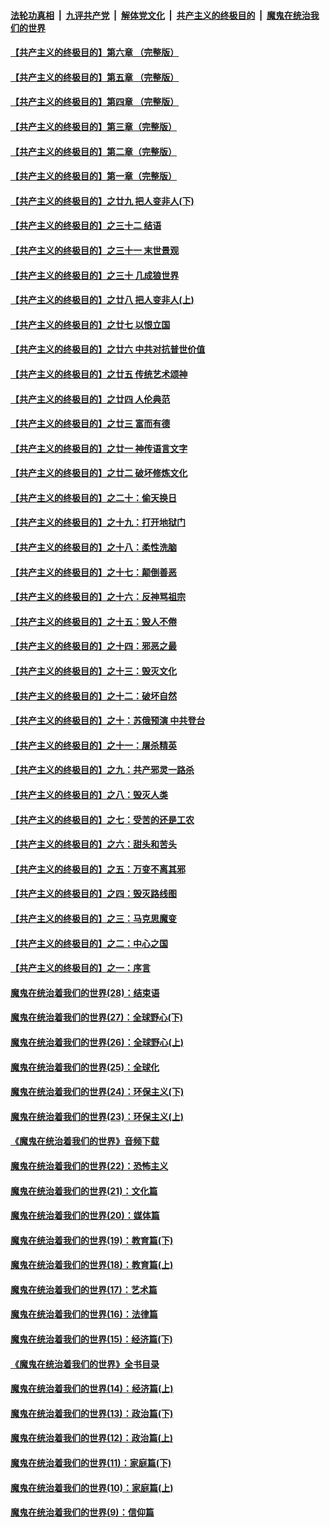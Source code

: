 ####  [法轮功真相](../../../../basic/blob/master/README.md?t=01081726) &nbsp;|&nbsp; [九评共产党](../../../../9ping.md/blob/master/README.md?t=01081726) &nbsp;|&nbsp; [解体党文化](../../../../jtdwh.md/blob/master/README.md?t=01081726)  &nbsp;|&nbsp; [共产主义的终极目的](../../../../gczydzjmd.md/blob/master/README.md?t=01081726) &nbsp;|&nbsp; [魔鬼在统治我们的世界](../../../../mgztzwmdsj.md/blob/master/README.md?t=01081726) 

#### [【共产主义的终极目的】第六章 （完整版）](../pages/nsc422/n11428913.md?t=01081726) 

#### [【共产主义的终极目的】第五章 （完整版）](../pages/nsc422/n11428912.md?t=01081726) 

#### [【共产主义的终极目的】第四章 （完整版）](../pages/nsc422/n11428907.md?t=01081726) 

#### [【共产主义的终极目的】第三章（完整版）](../pages/nsc422/n11428848.md?t=01081726) 

#### [【共产主义的终极目的】第二章（完整版）](../pages/nsc422/n11428831.md?t=01081726) 

#### [【共产主义的终极目的】第一章（完整版）](../pages/nsc422/n11417651.md?t=01081726) 

#### [【共产主义的终极目的】之廿九 把人变非人(下)](../pages/nsc422/n11344140.md?t=01081726) 

#### [【共产主义的终极目的】之三十二 结语](../pages/nsc422/n11360535.md?t=01081726) 

#### [【共产主义的终极目的】之三十一 末世景观](../pages/nsc422/n11351129.md?t=01081726) 

#### [【共产主义的终极目的】之三十 几成狼世界](../pages/nsc422/n11348280.md?t=01081726) 

#### [【共产主义的终极目的】之廿八 把人变非人(上)](../pages/nsc422/n11340492.md?t=01081726) 

#### [【共产主义的终极目的】之廿七 以恨立国](../pages/nsc422/n11336944.md?t=01081726) 

#### [【共产主义的终极目的】之廿六 中共对抗普世价值](../pages/nsc422/n11324785.md?t=01081726) 

#### [【共产主义的终极目的】之廿五 传统艺术颂神](../pages/nsc422/n11296396.md?t=01081726) 

#### [【共产主义的终极目的】之廿四 人伦典范](../pages/nsc422/n11296397.md?t=01081726) 

#### [【共产主义的终极目的】之廿三 富而有德](../pages/nsc422/n11283598.md?t=01081726) 

#### [【共产主义的终极目的】之廿一 神传语言文字](../pages/nsc422/n11263265.md?t=01081726) 

#### [【共产主义的终极目的】之廿二 破坏修炼文化](../pages/nsc422/n11245728.md?t=01081726) 

#### [【共产主义的终极目的】之二十：偷天换日](../pages/nsc422/n11238846.md?t=01081726) 

#### [【共产主义的终极目的】之十九：打开地狱门](../pages/nsc422/n11206376.md?t=01081726) 

#### [【共产主义的终极目的】之十八：柔性洗脑](../pages/nsc422/n11199994.md?t=01081726) 

#### [【共产主义的终极目的】之十七：颠倒善恶](../pages/nsc422/n11179782.md?t=01081726) 

#### [【共产主义的终极目的】之十六：反神骂祖宗](../pages/nsc422/n11166798.md?t=01081726) 

#### [【共产主义的终极目的】之十五：毁人不倦](../pages/nsc422/n11166792.md?t=01081726) 

#### [【共产主义的终极目的】之十四：邪恶之最](../pages/nsc422/n11150249.md?t=01081726) 

#### [【共产主义的终极目的】之十三：毁灭文化](../pages/nsc422/n11135227.md?t=01081726) 

#### [【共产主义的终极目的】之十二：破坏自然](../pages/nsc422/n11135214.md?t=01081726) 

#### [【共产主义的终极目的】之十：苏俄预演 中共登台](../pages/nsc422/n11118424.md?t=01081726) 

#### [【共产主义的终极目的】之十一：屠杀精英](../pages/nsc422/n11118442.md?t=01081726) 

#### [【共产主义的终极目的】之九：共产邪灵一路杀](../pages/nsc422/n11114139.md?t=01081726) 

#### [【共产主义的终极目的】之八：毁灭人类](../pages/nsc422/n11108503.md?t=01081726) 

#### [【共产主义的终极目的】之七：受苦的还是工农](../pages/nsc422/n11101809.md?t=01081726) 

#### [【共产主义的终极目的】之六：甜头和苦头](../pages/nsc422/n11096971.md?t=01081726) 

#### [【共产主义的终极目的】之五：万变不离其邪](../pages/nsc422/n11091285.md?t=01081726) 

#### [【共产主义的终极目的】之四：毁灭路线图](../pages/nsc422/n11086284.md?t=01081726) 

#### [【共产主义的终极目的】之三：马克思魔变](../pages/nsc422/n11061941.md?t=01081726) 

#### [【共产主义的终极目的】之二：中心之国](../pages/nsc422/n11047728.md?t=01081726) 

#### [【共产主义的终极目的】之一：序言](../pages/nsc422/n11086077.md?t=01081726) 

#### [魔鬼在统治着我们的世界(28)：结束语](../pages/nsc422/n10936246.md?t=01081726) 

#### [魔鬼在统治着我们的世界(27)：全球野心(下)](../pages/nsc422/n10928319.md?t=01081726) 

#### [魔鬼在统治着我们的世界(26)：全球野心(上)](../pages/nsc422/n10900318.md?t=01081726) 

#### [魔鬼在统治着我们的世界(25)：全球化](../pages/nsc422/n10788205.md?t=01081726) 

#### [魔鬼在统治着我们的世界(24)：环保主义(下)](../pages/nsc422/n10695307.md?t=01081726) 

#### [魔鬼在统治着我们的世界(23)：环保主义(上)](../pages/nsc422/n10688613.md?t=01081726) 

#### [《魔鬼在统治着我们的世界》音频下载](../pages/nsc422/n10635553.md?t=01081726) 

#### [魔鬼在统治着我们的世界(22)：恐怖主义](../pages/nsc422/n10614727.md?t=01081726) 

#### [魔鬼在统治着我们的世界(21)：文化篇](../pages/nsc422/n10597706.md?t=01081726) 

#### [魔鬼在统治着我们的世界(20)：媒体篇](../pages/nsc422/n10586579.md?t=01081726) 

#### [魔鬼在统治着我们的世界(19)：教育篇(下)](../pages/nsc422/n10564808.md?t=01081726) 

#### [魔鬼在统治着我们的世界(18)：教育篇(上)](../pages/nsc422/n10526970.md?t=01081726) 

#### [魔鬼在统治着我们的世界(17)：艺术篇](../pages/nsc422/n10499093.md?t=01081726) 

#### [魔鬼在统治着我们的世界(16)：法律篇](../pages/nsc422/n10485969.md?t=01081726) 

#### [魔鬼在统治着我们的世界(15)：经济篇(下)](../pages/nsc422/n10469975.md?t=01081726) 

#### [《魔鬼在统治着我们的世界》全书目录](../pages/nsc422/n10464261.md?t=01081726) 

#### [魔鬼在统治着我们的世界(14)：经济篇(上)](../pages/nsc422/n10457370.md?t=01081726) 

#### [魔鬼在统治着我们的世界(13)：政治篇(下)](../pages/nsc422/n10448270.md?t=01081726) 

#### [魔鬼在统治着我们的世界(12)：政治篇(上)](../pages/nsc422/n10444576.md?t=01081726) 

#### [魔鬼在统治着我们的世界(11)：家庭篇(下)](../pages/nsc422/n10440961.md?t=01081726) 

#### [魔鬼在统治着我们的世界(10)：家庭篇(上)](../pages/nsc422/n10435448.md?t=01081726) 

#### [魔鬼在统治着我们的世界(9)：信仰篇](../pages/nsc422/n10432159.md?t=01081726) 

